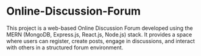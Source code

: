 # Online-Discussion-Forum
This project is a web-based Online Discussion Forum developed using the MERN (MongoDB, Express.js, React.js, Node.js) stack. It provides a space where users can register, create posts, engage in discussions, and interact with others in a structured forum environment.
